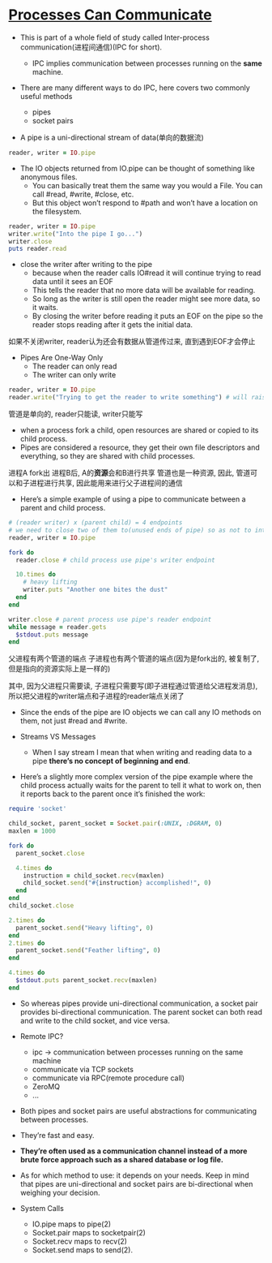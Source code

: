 # [Processes Can Communicate](https://workingwithruby.com/wwup/ipc/)

+ This is part of a whole field of study called Inter-process communication(进程间通信)(IPC for short).
    + IPC implies communication between processes running on the **same** machine.

+ There are many different ways to do IPC, here covers two commonly useful methods
    + pipes
    + socket pairs

+ A pipe is a uni-directional stream of data(单向的数据流)

```ruby
reader, writer = IO.pipe
```

+ The IO objects returned from IO.pipe can be thought of something like anonymous files.
    + You can basically treat them the same way you would a File. You can call #read, #write, #close, etc.
    + But this object won’t respond to #path and won’t have a location on the filesystem.

```ruby
reader, writer = IO.pipe
writer.write("Into the pipe I go...")
writer.close
puts reader.read
```

+ close the writer after writing to the pipe
    + because when the reader calls IO#read it will continue trying to read data until it sees an EOF
    + This tells the reader that no more data will be available for reading.
    + So long as the writer is still open the reader might see more data, so it waits.
    + By closing the writer before reading it puts an EOF on the pipe so the reader stops reading after it gets the initial data.

如果不关闭writer, reader认为还会有数据从管道传过来, 直到遇到EOF才会停止

+ Pipes Are One-Way Only
    + The reader can only read
    + The writer can only write
```ruby
reader, writer = IO.pipe
reader.write("Trying to get the reader to write something") # will raise an IOError
```

管道是单向的, reader只能读, writer只能写

+ when a process fork a child, open resources are shared or copied to its child process.
+ Pipes are considered a resource, they get their own file descriptors and everything, so they are shared with child processes.

进程A fork出 进程B后, A的**资源**会和B进行共享
管道也是一种资源, 因此, 管道可以和子进程进行共享, 因此能用来进行父子进程间的通信

+ Here’s a simple example of using a pipe to communicate between a parent and child process.
```ruby
# (reader writer) x (parent child) = 4 endpoints
# we need to close two of them to(unused ends of pipe) so as not to interfere with EOF being sent
reader, writer = IO.pipe

fork do
  reader.close # child process use pipe's writer endpoint

  10.times do
    # heavy lifting
    writer.puts "Another one bites the dust"
  end
end

writer.close # parent process use pipe's reader endpoint
while message = reader.gets
  $stdout.puts message
end
```

父进程有两个管道的端点
子进程也有两个管道的端点(因为是fork出的, 被复制了, 但是指向的资源实际上是一样的)

其中, 因为父进程只需要读, 子进程只需要写(即子进程通过管道给父进程发消息), 所以把父进程的writer端点和子进程的reader端点关闭了

+ Since the ends of the pipe are IO objects we can call any IO methods on them, not just #read and #write.

+ Streams VS Messages
    + When I say stream I mean that when writing and reading data to a pipe **there’s no concept of beginning and end**.

+ Here’s a slightly more complex version of the pipe example where the child process actually waits for the parent to tell it what to work on, then it reports back to the parent once it’s finished the work:
```ruby
require 'socket'

child_socket, parent_socket = Socket.pair(:UNIX, :DGRAM, 0)
maxlen = 1000

fork do
  parent_socket.close

  4.times do
    instruction = child_socket.recv(maxlen)
    child_socket.send("#{instruction} accomplished!", 0)
  end
end
child_socket.close

2.times do
  parent_socket.send("Heavy lifting", 0)
end
2.times do
  parent_socket.send("Feather lifting", 0)
end

4.times do
  $stdout.puts parent_socket.recv(maxlen)
end
```

+ So whereas pipes provide uni-directional communication, a socket pair provides bi-directional communication. The parent socket can both read and write to the child socket, and vice versa.

+ Remote IPC?
    + ipc -> communication between processes running on the same machine
    + communicate via TCP sockets
    + communicate via RPC(remote procedure call)
    + ZeroMQ
    + ...

+ Both pipes and socket pairs are useful abstractions for communicating between processes.
+ They’re fast and easy.
+ **They’re often used as a communication channel instead of a more brute force approach such as a shared database or log file.**

+ As for which method to use: it depends on your needs. Keep in mind that pipes are uni-directional and socket pairs are bi-directional when weighing your decision.

+ System Calls
    + IO.pipe     maps to pipe(2)
    + Socket.pair maps to socketpair(2)
    + Socket.recv maps to recv(2)
    + Socket.send maps to send(2).



